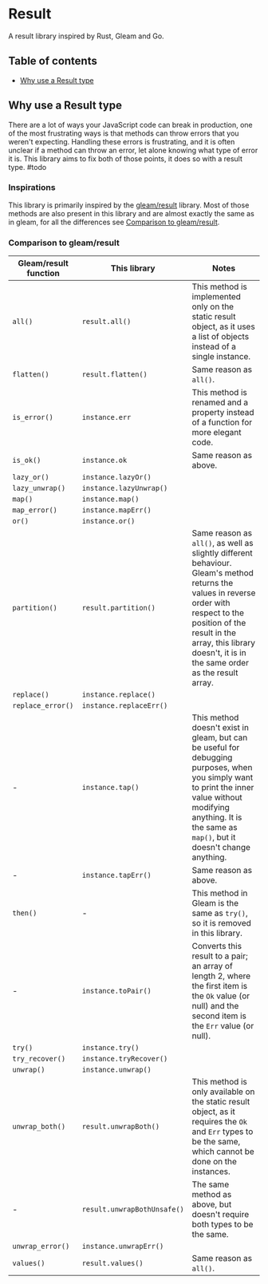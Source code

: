 # Result
A result library inspired by Rust, Gleam and Go.
## Table of contents
- [Why use a Result type](#Why-use-a-Result-type)

## Why use a Result type
There are a lot of ways your JavaScript code can break in production, one of the most frustrating ways is that methods can throw errors that you weren't expecting. Handling these errors is frustrating, and it is often unclear if a method can throw an error, let alone knowing what type of error it is.
This library aims to fix both of those points, it does so with a result type.
#todo

### Inspirations
This library is primarily inspired by the [gleam/result](https://hexdocs.pm/gleam_stdlib/gleam/result.html#partition) library. Most of those methods are also present in this library and are almost exactly the same as in gleam, for all the differences see [Comparison to gleam/result](#comparison-to-gleam/result).
### Comparison to gleam/result

| Gleam/result function | This library                | Notes                                                                                                                                                                                                                                           |
| --------------------- | --------------------------- | ----------------------------------------------------------------------------------------------------------------------------------------------------------------------------------------------------------------------------------------------- |
| `all()`               | `result.all()`              | This method is implemented only on the static result object, as it uses a list of objects instead of a single instance.                                                                                                                         |
| `flatten()`           | `result.flatten()`          | Same reason as `all()`.                                                                                                                                                                                                                         |
| `is_error()`          | `instance.err`              | This method is renamed and a property instead of a function for more elegant code.                                                                                                                                                              |
| `is_ok()`             | `instance.ok`               | Same reason as above.                                                                                                                                                                                                                           |
| `lazy_or()`           | `instance.lazyOr()`         |                                                                                                                                                                                                                                                 |
| `lazy_unwrap()`       | `instance.lazyUnwrap()`     |                                                                                                                                                                                                                                                 |
| `map()`               | `instance.map()`            |                                                                                                                                                                                                                                                 |
| `map_error()`         | `instance.mapErr()`         |                                                                                                                                                                                                                                                 |
| `or()`                | `instance.or()`             |                                                                                                                                                                                                                                                 |
| `partition()`         | `result.partition()`        | Same reason as `all()`, as well as slightly different behaviour. Gleam's method returns the values in reverse order with respect to the position of the result in the array, this library doesn't, it is in the same order as the result array. |
| `replace()`           | `instance.replace()`        |                                                                                                                                                                                                                                                 |
| `replace_error()`     | `instance.replaceErr()`     |                                                                                                                                                                                                                                                 |
| -                     | `instance.tap()`            | This method doesn't exist in gleam, but can be useful for debugging purposes, when you simply want to print the inner value without modifying anything. It is the same as `map()`, but it doesn't change anything.                              |
| -                     | `instance.tapErr()`         | Same reason as above.                                                                                                                                                                                                                           |
| `then()`              | -                           | This method in Gleam is the same as `try()`, so it is removed in this library.                                                                                                                                                                  |
| -                     | `instance.toPair()`         | Converts this result to a pair; an array of length 2, where the first item is the `Ok` value (or null) and the second item is the `Err` value (or null).                                                                                        |
| `try()`               | `instance.try()`            |                                                                                                                                                                                                                                                 |
| `try_recover()`       | `instance.tryRecover()`     |                                                                                                                                                                                                                                                 |
| `unwrap()`            | `instance.unwrap()`         |                                                                                                                                                                                                                                                 |
| `unwrap_both()`       | `result.unwrapBoth()`       | This method is only available on the static result object, as it requires the `Ok` and `Err` types to be the same, which cannot be done on the instances.                                                                                       |
| -                     | `result.unwrapBothUnsafe()` | The same method as above, but doesn't require both types to be the same.                                                                                                                                                                        |
| `unwrap_error()`      | `instance.unwrapErr()`      |                                                                                                                                                                                                                                                 |
| `values()`            | `result.values()`           | Same reason as `all()`.                                                                                                                                                                                                                         |
